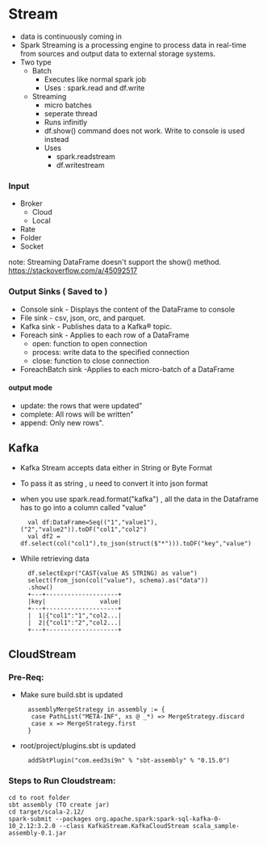 # Stream
- data is continuously coming in
- Spark Streaming is a processing engine to process data in real-time from sources and output data to external storage systems.
- Two type
    - Batch 
        - Executes like normal spark job
        - Uses : spark.read and df.write
    - Streaming 
        - micro batches
        - seperate thread
        - Runs infinitly
        - df.show() command does not work. Write to console is used instead
        - Uses 
            - spark.readstream 
            - df.writestream

### Input
- Broker
    - Cloud
    - Local
- Rate
- Folder
- Socket

note:
Streaming DataFrame doesn't support the show() method.
https://stackoverflow.com/a/45092517

###  Output Sinks ( Saved to )
- Console sink -  Displays the content of the DataFrame to console
- File sink - csv, json, orc, and parquet.
- Kafka sink - Publishes data to a Kafka® topic.
- Foreach sink - Applies to each row of a DataFrame 
  - open: function to open connection
  - process: write data to the specified connection
  - close: function to close connection
- ForeachBatch sink -Applies to each micro-batch of a DataFrame

#### output mode
-   update: the rows that were updated"
-   complete: All rows will be written"
-   append: Only new rows".

## Kafka
- Kafka Stream accepts data either in String or Byte Format
- To pass it as string , u need to convert it into json format
- when you use spark.read.format("kafka") , all the data in the Dataframe has to go into a column called "value"
    
        val df:DataFrame=Seq(("1","value1"),("2","value2")).toDF("col1","col2")
        val df2 = df.select(col("col1"),to_json(struct($"*"))).toDF("key","value")


- While retrieving data 

        df.selectExpr("CAST(value AS STRING) as value")
        select(from_json(col("value"), schema).as("data"))
        .show()
        +---+--------------------+
        |key|               value|
        +---+--------------------+
        |  1|{"col1":"1","col2...|
        |  2|{"col1":"2","col2...|
        +---+--------------------+

## CloudStream

### Pre-Req:
- Make sure build.sbt is updated

        assemblyMergeStrategy in assembly := {
         case PathList("META-INF", xs @ _*) => MergeStrategy.discard
         case x => MergeStrategy.first
        }
    
- root/project/plugins.sbt is updated

        addSbtPlugin("com.eed3si9n" % "sbt-assembly" % "0.15.0")
    
### Steps to Run Cloudstream:

    cd to root folder
    sbt assembly (TO create jar)
    cd target/scala-2.12/
    spark-submit --packages org.apache.spark:spark-sql-kafka-0-10_2.12:3.2.0 --class KafkaStream.KafkaCloudStream scala_sample-assembly-0.1.jar